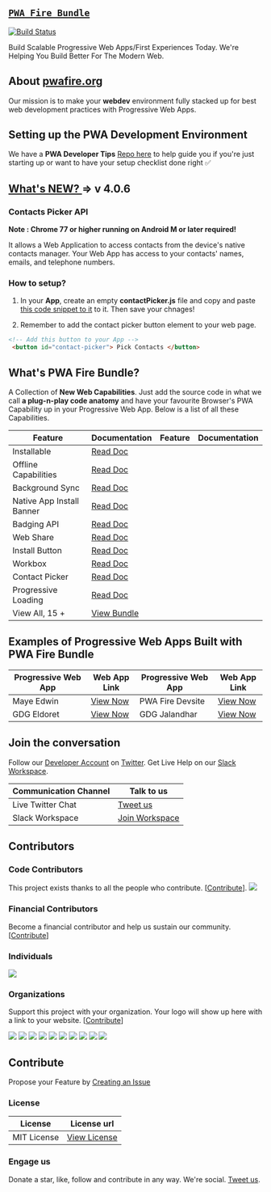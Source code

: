 ## [` PWA Fire Bundle `](https://pwafire.org) 

[![Build Status](https://travis-ci.org/pwafire/pwafire.svg?branch=master)](https://travis-ci.org/pwafire/pwafire)

Build Scalable Progressive Web Apps/First Experiences Today. We're Helping You Build Better For The Modern Web.

## About [pwafire.org](https://pwafire.org)

Our mission is to make your **webdev** environment fully stacked up for best web development practices with Progressive Web Apps. 

## Setting up the PWA Development Environment 

We have a **PWA Developer Tips** [Repo here](https://github.com/mayeedwin/pwadev-tips) to help guide you if you're just starting up or want to have your setup checklist done right ✅

## [What's NEW? ]() => v 4.0.6

### Contacts Picker API

**Note : Chrome 77 or higher running on Android M or later required!**

It allows a Web Application to access contacts from the device's native contacts manager. Your Web App 
has access to your contacts' names, emails, and telephone numbers. 

### How to setup?

1. In your **App**, create an empty **contactPicker.js** file and copy and paste [this code snippet to it](https://github.com/pwafire/pwafire/blob/master/bundle/contact-picker/src/contactPicker.js) to it. Then save your chnages!

2. Remember to add the contact picker button element to your web page.

```html
<!-- Add this button to your App -->
 <button id="contact-picker"> Pick Contacts </button>
```

## What's PWA Fire Bundle?

A Collection of **New Web Capabilities**. Just add the source code in what we call **a plug-n-play code anatomy** and have your favourite Browser's PWA Capability up in your Progressive Web App.
Below is a list of all these Capabilities.

| Feature | Documentation | Feature | Documentation |
| --- | --- | --- | --- |
| Installable | [Read Doc](https://github.com/mayeedwin/pwafire/projects/1)
| Offline Capabilities | [Read Doc](https://github.com/mayeedwin/pwafire) |  
| Background Sync | [Read Doc](https://github.com/mayeedwin/pwafire/tree/master/bundle/background-sync) 
| Native App Install Banner | [Read Doc](https://github.com/mayeedwin/pwafire/tree/master/bundle/native-app-install)|
| Badging API | [Read Doc](https://github.com/mayeedwin/pwafire/tree/master/bundle/badging)
| Web Share | [Read Doc](https://github.com/mayeedwin/pwafire/tree/master/bundle/web-share)|
| Install Button | [Read Doc](https://github.com/mayeedwin/pwafire/tree/master/bundle/install-button)
| Workbox | [Read Doc](https://github.com/mayeedwin/pwafire/tree/master/bundle/workbox)|
| Contact Picker | [Read Doc](https://github.com/pwafire/pwafire/tree/master/bundle/contact-picker)
| Progressive Loading | [Read Doc](https://github.com/mayeedwin/pwafire/tree/master/bundle/loading)|
| View All, 15 + | [View Bundle](https://github.com/mayeedwin/pwafire/tree/master/bundle/)

## Examples of Progressive Web Apps Built with PWA Fire Bundle

| Progressive Web App | Web App Link | Progressive Web App | Web App Link |
| --- | --- | --- | --- |
| Maye Edwin | [View Now](https://maye.pwafire.org) | PWA Fire Devsite | [View Now](https://pwafire.org) | 
| GDG Eldoret | [View Now](https://gdgeldoret.com) | GDG Jalandhar | [View Now](https://gdgjalandhar.com) | 

## Join the conversation 
Follow our [Developer Account](https://twitter.com/pwafire) on [Twitter](https://twitter.com/pwafire). Get Live Help on our [Slack Workspace](https://join.slack.com/t/pwafire/shared_invite/enQtMjk1MjUzNDY5NDkyLWQzYTFhOTNjMTU2NzBjMTBhMjZkNDJkOTY0YzgxYWViNTI4YzgyZDUxNGIyYzlkM2RiZjc2NTAwMzRhMmZkZmI). 

| Communication Channel | Talk to us |
| --- | --- |
| Live Twitter Chat | [Tweet us](https://twitter.com/pwafire) |
| Slack Workspace | [Join Workspace](http://bit.ly/2oPNK7S) |

## Contributors

### Code Contributors

This project exists thanks to all the people who contribute. [[Contribute](CONTRIBUTING.md)].
<a href="https://github.com/pwafire/pwafire/graphs/contributors"><img src="https://opencollective.com/pwafire/contributors.svg?width=890&button=false" /></a>

### Financial Contributors

Become a financial contributor and help us sustain our community. [[Contribute](https://opencollective.com/pwafire/contribute)]

### Individuals

<a href="https://opencollective.com/pwafire"><img src="https://opencollective.com/pwafire/individuals.svg?width=890"></a>

### Organizations

Support this project with your organization. Your logo will show up here with a link to your website. [[Contribute](https://opencollective.com/pwafire/contribute)]

<a href="https://opencollective.com/pwafire/organization/0/website"><img src="https://opencollective.com/pwafire/organization/0/avatar.svg"></a>
<a href="https://opencollective.com/pwafire/organization/1/website"><img src="https://opencollective.com/pwafire/organization/1/avatar.svg"></a>
<a href="https://opencollective.com/pwafire/organization/2/website"><img src="https://opencollective.com/pwafire/organization/2/avatar.svg"></a>
<a href="https://opencollective.com/pwafire/organization/3/website"><img src="https://opencollective.com/pwafire/organization/3/avatar.svg"></a>
<a href="https://opencollective.com/pwafire/organization/4/website"><img src="https://opencollective.com/pwafire/organization/4/avatar.svg"></a>
<a href="https://opencollective.com/pwafire/organization/5/website"><img src="https://opencollective.com/pwafire/organization/5/avatar.svg"></a>
<a href="https://opencollective.com/pwafire/organization/6/website"><img src="https://opencollective.com/pwafire/organization/6/avatar.svg"></a>
<a href="https://opencollective.com/pwafire/organization/7/website"><img src="https://opencollective.com/pwafire/organization/7/avatar.svg"></a>
<a href="https://opencollective.com/pwafire/organization/8/website"><img src="https://opencollective.com/pwafire/organization/8/avatar.svg"></a>
<a href="https://opencollective.com/pwafire/organization/9/website"><img src="https://opencollective.com/pwafire/organization/9/avatar.svg"></a>


## Contribute
Propose your Feature by [Creating an Issue](https://github.com/pwafire/pwafire/issues/new)

### License
| License |License url |
| --- | --- |
| MIT License | [View License](https://github.com/pwafire/pwafire/blob/master/.github/LICENSE) |

### Engage us 
Donate a star, like, follow and contribute in any way. We're social. [Tweet us](https://twitter.com/pwafire).
